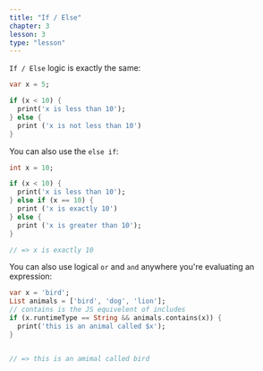 ```yaml
---
title: "If / Else"
chapter: 3
lesson: 3
type: "lesson"
---
```


`If / Else` logic is exactly the same:

```dart
var x = 5;

if (x < 10) {
  print('x is less than 10');
} else {
  print ('x is not less than 10')
}
```

You can also use the `else if`:

```dart
int x = 10;

if (x < 10) {
  print('x is less than 10');
} else if (x == 10) {
  print ('x is exactly 10')
} else {
  print ('x is greater than 10');
}

// => x is exactly 10
```

You can also use logical `or` and `and` anywhere you're evaluating an expression:

```dart
var x = 'bird';
List animals = ['bird', 'dog', 'lion'];
// contains is the JS equivelent of includes
if (x.runtimeType == String && animals.contains(x)) {
  print('this is an animal called $x');
}


// => this is an amimal called bird
``` 